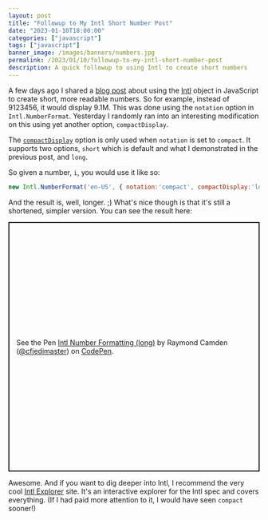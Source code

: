 ```yaml
---
layout: post
title: "Followup to My Intl Short Number Post"
date: "2023-01-10T18:00:00"
categories: ["javascript"]
tags: ["javascript"]
banner_image: /images/banners/numbers.jpg
permalink: /2023/01/10/followup-to-my-intl-short-number-post
description: A quick followup to using Intl to create short numbers
---
```


A few days ago I shared a [blog post](https://www.raymondcamden.com/2023/01/04/using-intl-for-short-number-formatting) about using the [Intl](https://developer.mozilla.org/en-US/docs/Web/JavaScript/Reference/Global_Objects/Intl) object in JavaScript to create short, more readable numbers. So for example, instead of 9123456, it would display 9.1M. This was done using the `notation` option in `Intl.NumberFormat`. Yesterday I randomly ran into an interesting modification on this using yet another option, `compactDisplay`. 

The [`compactDisplay`](https://developer.mozilla.org/en-US/docs/Web/JavaScript/Reference/Global_Objects/Intl/NumberFormat/NumberFormat#:~:text=compactDisplay) option is only used when `notation` is set to `compact`. It supports two options, `short` which is default and what I demonstrated in the previous post, and `long`. 

So given a number, `i`, you would use it like so:

```js
new Intl.NumberFormat('en-US', { notation:'compact', compactDisplay:'long'}).format(i);
```

And the result is, well, longer. ;) What's nice though is that it's still a shortened, simpler version. You can see the result here:

<p class="codepen" data-height="500" data-theme-id="dark" data-default-tab="result" data-slug-hash="qByRxRo" data-editable="true" data-user="cfjedimaster" style="height: 500px; box-sizing: border-box; display: flex; align-items: center; justify-content: center; border: 2px solid; margin: 1em 0; padding: 1em;">
  <span>See the Pen <a href="https://codepen.io/cfjedimaster/pen/qByRxRo">
  Intl Number Formatting (long)</a> by Raymond Camden (<a href="https://codepen.io/cfjedimaster">@cfjedimaster</a>)
  on <a href="https://codepen.io">CodePen</a>.</span>
</p>
<script async src="https://cpwebassets.codepen.io/assets/embed/ei.js"></script>

<p/>

Awesome. And if you want to dig deeper into Intl, I recommend the very cool [Intl Explorer](https://www.intl-explorer.com/) site. It's an interactive explorer for the Intl spec and covers everything. (If I had paid more attention to it, I would have seen `compact` sooner!) 